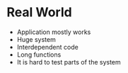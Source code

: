 # Real World

* Application mostly works
* Huge system
* Interdependent code
* Long functions
* It is hard to test parts of the system


